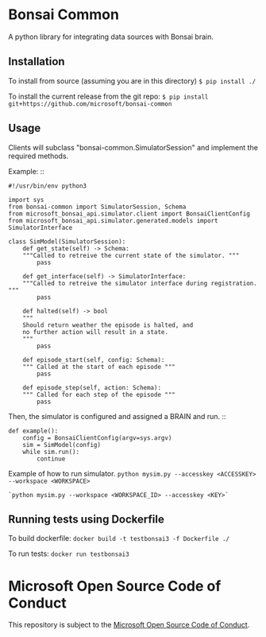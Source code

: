 # Bonsai Common

A python library for integrating data sources with Bonsai brain.

## Installation

To install from source (assuming you are in this directory)
`$ pip install ./`

To install the current release from the git repo:
`$ pip install git+https://github.com/microsoft/bonsai-common`

## Usage

Clients will subclass "bonsai-common.SimulatorSession" and implement the required methods.

Example:
::

    #!/usr/bin/env python3

    import sys
    from bonsai-common import SimulatorSession, Schema
    from microsoft_bonsai_api.simulator.client import BonsaiClientConfig
    from microsoft_bonsai_api.simulator.generated.models import SimulatorInterface

    class SimModel(SimulatorSession):
        def get_state(self) -> Schema:
        """Called to retreive the current state of the simulator. """
            pass

        def get_interface(self) -> SimulatorInterface:
        """Called to retreive the simulator interface during registration. """
            pass

        def halted(self) -> bool
        """
        Should return weather the episode is halted, and
        no further action will result in a state.
        """
            pass

        def episode_start(self, config: Schema):
        """ Called at the start of each episode """
            pass

        def episode_step(self, action: Schema):
        """ Called for each step of the episode """
            pass

Then, the simulator is configured and assigned a BRAIN and run.
::

    def example():
        config = BonsaiClientConfig(argv=sys.argv)
        sim = SimModel(config)
        while sim.run():
            continue

Example of how to run simulator.
`python mysim.py --accesskey <ACCESSKEY> --workspace <WORKSPACE>`

    `python mysim.py --workspace <WORKSPACE_ID> --accesskey <KEY>`

## Running tests using Dockerfile

To build dockerfile:
`docker build -t testbonsai3 -f Dockerfile ./`

To run tests:
`docker run testbonsai3`

# Microsoft Open Source Code of Conduct

This repository is subject to the [Microsoft Open Source Code of Conduct](https://opensource.microsoft.com/codeofconduct).
